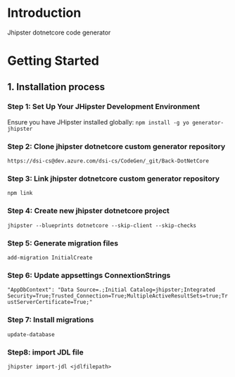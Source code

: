 # Introduction 
Jhipster dotnetcore code generator

# Getting Started

## 1. Installation process

### Step 1: Set Up Your JHipster Development Environment
Ensure you have JHipster installed globally: ` npm install -g yo generator-jhipster `

### Step 2: Clone jhipster dotnetcore custom generator repository
` https://dsi-cs@dev.azure.com/dsi-cs/CodeGen/_git/Back-DotNetCore `

### Step 3: Link jhipster dotnetcore custom generator repository
` npm link `

### Step 4: Create new jhipster dotnetcore project
` jhipster --blueprints dotnetcore --skip-client --skip-checks `

### Step 5: Generate migration files 
` add-migration InitialCreate `

### Step 6: Update appsettings ConnextionStrings
` "AppDbContext": "Data Source=.;Initial Catalog=jhipster;Integrated Security=True;Trusted_Connection=True;MultipleActiveResultSets=true;TrustServerCertificate=True;" `

### Step 7: Install migrations
` update-database `

### Step8: import JDL file
` jhipster import-jdl <jdlfilepath> `